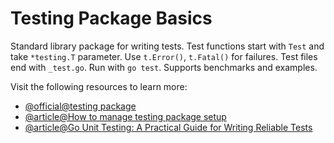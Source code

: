 # Testing Package Basics

Standard library package for writing tests. Test functions start with `Test` and take `*testing.T` parameter. Use `t.Error()`, `t.Fatal()` for failures. Test files end with `_test.go`. Run with `go test`. Supports benchmarks and examples.

Visit the following resources to learn more:

- [@official@testing package](https://pkg.go.dev/testing)
- [@article@How to manage testing package setup](https://labex.io/tutorials/go-how-to-manage-testing-package-setup-451557)
- [@article@Go Unit Testing: A Practical Guide for Writing Reliable Tests](https://www.ceos3c.com/golang/go-unit-testing-a-practical-guide-for-writing-reliable-tests/)